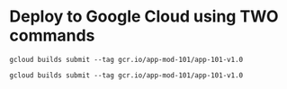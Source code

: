 # Deploy to Google Cloud using TWO commands

`gcloud builds submit --tag gcr.io/app-mod-101/app-101-v1.0`

`gcloud builds submit --tag gcr.io/app-mod-101/app-101-v1.0`